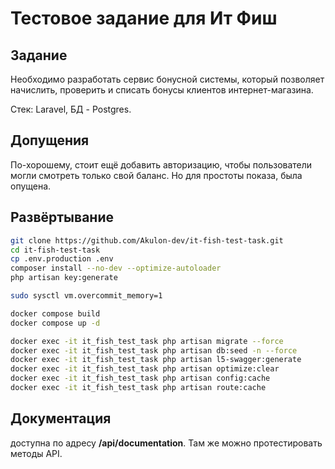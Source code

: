 # Тестовое задание для Ит Фиш

## Задание
Необходимо разработать сервис бонусной системы, который позволяет начислить, проверить и списать бонусы клиентов интернет-магазина. 

Стек: Laravel, БД - Postgres. 

## Допущения
По-хорошему, стоит ещё добавить авторизацию, чтобы пользователи могли смотреть только свой баланс. Но для простоты показа, была опущена.  

## Развёртывание

```bash
git clone https://github.com/Akulon-dev/it-fish-test-task.git
cd it-fish-test-task
cp .env.production .env
composer install --no-dev --optimize-autoloader
php artisan key:generate

sudo sysctl vm.overcommit_memory=1

docker compose build
docker compose up -d

docker exec -it it_fish_test_task php artisan migrate --force
docker exec -it it_fish_test_task php artisan db:seed -n --force
docker exec -it it_fish_test_task php artisan l5-swagger:generate
docker exec -it it_fish_test_task php artisan optimize:clear
docker exec -it it_fish_test_task php artisan config:cache
docker exec -it it_fish_test_task php artisan route:cache
```

## Документация
доступна по адресу **/api/documentation**. Там же можно протестировать методы API.


